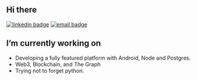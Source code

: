 
## Hi there
[![linkedin badge](https://img.shields.io/badge/Atul_Patare-30302f?style=flat&logo=linkedin)](https://www.linkedin.com/in/atul-patare-a768a3165/)
[![email badge](https://img.shields.io/badge/@atul_patare-30302f?style=flat&logo=gmail)](mailto:atulpatare99@gmail.com)

## I’m currently working on 
  * Developing a fully featured platform with Android, Node and Postgres.
  * Web3, Blockchain, and The Graph
  * Trying not to forget python.
